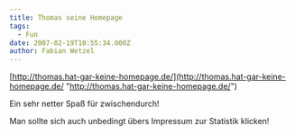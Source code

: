```yaml
---
title: Thomas seine Homepage
tags:
  - Fun
date: 2007-02-19T10:55:34.000Z
author: Fabian Wetzel
---
```


[http://thomas.hat-gar-keine-homepage.de/](http://thomas.hat-gar-keine-homepage.de/ "http://thomas.hat-gar-keine-homepage.de/")

Ein sehr netter Spaß für zwischendurch!

Man sollte sich auch unbedingt übers Impressum zur Statistik klicken!


